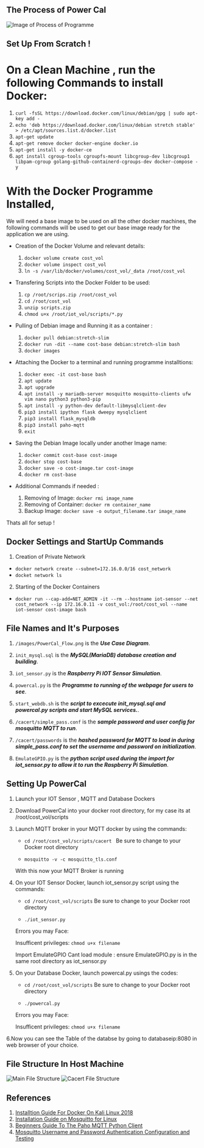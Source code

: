##  The Process of Power Cal

![Image of Process of Programme](https://github.com/Serade12/PowerCal/blob/main/Images/PowerCal_Flow.png)


## Set Up From Scratch ! 

# On a Clean Machine , run the following Commands to install Docker: 

1. `curl -fsSL https://download.docker.com/linux/debian/gpg | sudo apt-key add -`
2. `echo 'deb https://download.docker.com/linux/debian stretch stable' > /etc/apt/sources.list.d/docker.list`
3. `apt-get update`
4. `apt-get remove docker docker-engine docker.io`
5. `apt-get install -y docker-ce`
6. `apt install cgroup-tools cgroupfs-mount libcgroup-dev libcgroup1 libpam-cgroup golang-github-containerd-cgroups-dev docker-compose -y`

# With the Docker Programme Installed,
We will need a base image to be used on all the other docker machines, the following commands will be used to get our base image ready for the application we are using.

- Creation of the Docker Volume and relevant details:
  1. `docker volume create cost_vol`
  2. `docker volume inspect cost_vol`
  3. `ln -s /var/lib/docker/volumes/cost_vol/_data /root/cost_vol`
  

- Transfering Scripts into the Docker Folder to be used:
  1. `cp /root/scrips.zip /root/cost_vol`
  2. `cd /root/cost_vol`
  3. `unzip scripts.zip`
  4. `chmod u+x /root/iot_vol/scripts/*.py`
 
 
- Pulling of Debian image and Running it as a container :
  1. `docker pull debian:stretch-slim`
  2. `docker run -dit --name cost-base debian:stretch-slim bash`
  3. `docker images`


- Attaching the Docker to a terminal and running programme installtions: 
  1. `docker exec -it cost-base bash`
  2. `apt update`
  3. `apt upgrade`
  4. `apt install -y mariadb-server mosquitto mosquitto-clients ufw vim nano python3 python3-pip`
  5. `apt install -y python-dev default-libmysqlclient-dev`
  6. `pip3 install ipython flask dweepy mysqlclient`
  7. `pip3 install flask_mysqldb`
  8. `pip3 install paho-mqtt`
  9. `exit`


- Saving the Debian Image locally under another Image name:
  1. `docker commit cost-base cost-image`
  2. `docker stop cost-base`
  3. `docker save -o cost-image.tar cost-image`
  4. `docker rm cost-base`


- Additional Commands if needed :
  1. Removing of Image: 
      `docker rmi image_name`
  2. Removing of Container:
      `docker rm container_name`
  3. Backup Image:
      `docker save -o output_filename.tar image_name`
      
      
 Thats all for setup !
 
 ## Docker Settings and StartUp Commands 
 
 1. Creation of Private Network 
   - `docker network create --subnet=172.16.0.0/16 cost_network`
   - `docket network ls`
 
 2. Starting of the Docker Containers 
   - `docker run --cap-add=NET_ADMIN -it --rm --hostname iot-sensor --net cost_network --ip 172.16.0.11 -v cost_vol:/root/cost_vol --name iot-sensor cost-image bash`
 
 
 ## File Names and It's Purposes
 1. `/images/PowerCal_Flow.png` is the _**Use Case Diagram**_.
 
 2. `init_mysql.sql` is the _**MySQL(MariaDB) database creation and building**_.
 
 3. `iot_sensor.py` is the _**Raspberry Pi IOT Sensor Simulation**_.
 
 4. `powercal.py` is the _**Programme to running of the webpage for users to see**_. 
 
 5. `start_webdb.sh` is the _**script to excecute init_mysql.sql and powercal.py scripts and start MySQL services.**_.
 
 6. `/cacert/simple_pass.conf` is the _**sample password and user config for mosquitto MQTT to run**_.
 
 7. `/cacert/passwords` is the _**hashed password for MQTT to load in during simple_pass.conf to set the username and password on initialization**_.
 
 8. `EmulateGPIO.py` is the  _**python script used during the import for iot_sensor.py to allow it to run the Raspberry Pi Simulation**_.
 
 ## Setting Up PowerCal
 
 1. Launch your IOT Sensor , MQTT and Database Dockers
 
 2. Download PowerCal into your docker root directory, for my case its at /root/cost_vol/scripts
 
 3. Launch MQTT broker in your MQTT docker by using the commands:
    - `cd /root/cost_vol/scripts/cacert ` Be sure to change to your Docker root directory 
    
    - `mosquitto -v -c mosquitto_tls.conf`
    
    With this now your MQTT Broker is running
    
 4. On your IOT Sensor Docker, launch iot_sensor.py script using the commands:
    - `cd /root/cost_vol/scripts` Be sure to change to your Docker root directory 
    
    - `./iot_sensor.py`
  
    Errors you may Face: 
    
    Insufficent privileges: `chmod u+x filename`
    
    Import EmulateGPIO Cant load module : ensure EmulateGPIO.py is in the same root directory as iot_sensor.py 
 
 5. On your Database Docker, launch powercal.py usings the codes: 
    - `cd /root/cost_vol/scripts` Be sure to change to your Docker root directory 
    
    - `./powercal.py`  
    
    Errors you may Face: 
    
    Insufficent privileges: `chmod u+x filename`
 
 6.Now you can see the Table of the databse by going to databaseip:8080 in web browser of your choice. 
 
 ## File Structure In Host Machine
 
![Main File Structure](https://github.com/Serade12/PowerCal/blob/main/Images/main_file_structure.JPG)
![Cacert File Structure](https://github.com/Serade12/PowerCal/blob/main/Images/cacert_file_structure.JPG)

 
 ## References
 1. [Installtion Guide For Docker On Kali Linux 2018](https://medium.com/@calypsobronte/installing-docker-in-kali-linux-2018-1-ef3a8ce3648)
 2. [Installation Guide on Mosquitto for Linux](http://www.steves-internet-guide.com/install-mosquitto-linux/)
 3. [Beginners Guide To The Paho MQTT Python Client](http://www.steves-internet-guide.com/into-mqtt-python-client/)
 4. [Mosquitto Username and Password Authentication Configuration and Testing](http://www.steves-internet-guide.com/mqtt-username-password-example/)
 

